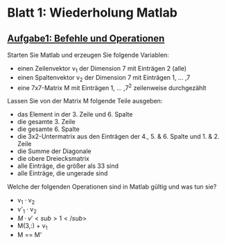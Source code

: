 # Blatt 1: Wiederholung Matlab

## [Aufgabe1: Befehle und Operationen](Aufgabe1.m)

Starten Sie Matlab und erzeugen Sie folgende Variablen:
- einen Zeilenvektor v<sub>1</sub> der Dimension 7 mit Einträgen 2 (alle)
- einen Spaltenvektor v<sub>2</sub> der Dimension 7 mit Einträgen 1, ... ,7
- eine 7x7-Matrix M mit Einträgen 1, ... ,7<sup>2</sup> zeilenweise durchgezählt

Lassen Sie von der Matrix M folgende Teile ausgeben:
- das Element in der 3. Zeile und 6. Spalte
- die gesamte 3. Zeile
- die gesamte 6. Spalte
- die 3x2-Untermatrix aus den Einträgen der 4., 5. & 6. Spalte und 1. & 2. Zeile
- die Summe der Diagonale
- die obere Dreiecksmatrix
- alle Einträge, die größer als 33 sind
- alle Einträge, die ungerade sind

Welche der folgenden Operationen sind in Matlab gültig und was tun sie?
- v<sub>1</sub> · v<sub>2</sub>
- v'<sub>1</sub> · v<sub>2</sub>
- $M · v'<sub>1</sub>$
- M(3,:) + v<sub>1</sub>
- M == M'
